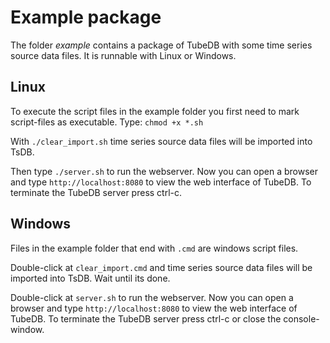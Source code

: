Example package
===

The folder *example* contains a package of TubeDB with some time series source data files. It is runnable with Linux or Windows.

Linux
---

To execute the script files in the example folder you first need to mark script-files as executable. Type: `chmod +x *.sh`

With `./clear_import.sh` time series source data files will be imported into TsDB.

Then type `./server.sh` to run the webserver. Now you can open a browser and type `http://localhost:8080` to view the web interface of TubeDB. To terminate the TubeDB server press ctrl-c.

Windows
---

Files in the example folder that end with `.cmd` are windows script files.

Double-click at `clear_import.cmd` and time series source data files will be imported into TsDB. Wait until its done.

Double-click at `server.sh` to run the webserver. Now you can open a browser and type `http://localhost:8080` to view the web interface of TubeDB. To terminate the TubeDB server press ctrl-c or close the console-window.

